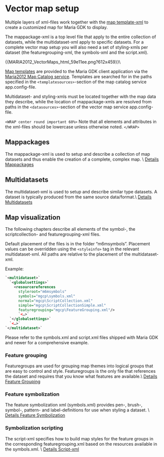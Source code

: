 # Vector map setup

Multiple layers of xml-files work together with the [map template-xml](./templates) to create a customized map for Maria GDK to display. 

The mappackage-xml is a top level file that apply to the entire collection of datasets, while the multidataset-xml apply to specific datasets. For a complete vector map setup you will also need a set of styling-xmls per dataset (the featuregrouping-xml, the symbols-xml and the script.xml).

{{MARIA2012_VectorMaps_html_59e11ee.png?612x459}}\\

[Map templates](./templates) are provided to the Maria GDK client application via the [Maria2012 Map Catalog service](maria_gdk/programming/functionality/mapcatalog). 
Templates are searched for in the paths specified in the `<templatesources>`-section of the map catalog service app.config-file.

Multidataset- and styling-xmls must be located together with the map data they describe, while the location of mappackage-xmls are resolved from paths in the `<datasources>`-section of the vector map service app.config-file.

`<WRAP center round important 60%>`
Note that all elements and attributes in the xml-files should be lowercase unless otherwise noted.
`</WRAP>`

## Mappackages

The mappackage-xml is used to setup and describe a collection of map datasets and thus enable the creation of a complete, complex map. \\
[Details Mappackages](./vector/mappackages)

## Multidatasets

The multidataset-xml is used to setup and describe similar type datasets. A dataset is typically produced from the same source data/format.\\
[Details Multidatasets](./vector/multidataset)

## Map visualization

The following chapters describe all elements of the symbol-, the scriptcollection- and featuregrouping-xml files.

Default placement of the files is in the folder “m6msymbols”. Placement values can be overridden using the `<styleinfo>` tag in the relevant multidataset-xml. All paths are relative to the placement of the multidataset-xml.

Example:

```xml
`<multidataset>`
  `<globalsettings>`
    <resourcereferences  
      styleroot="m6msymbols" 
      symbols="mgcp\symbols.xml"
      normal="mgcp\ScriptCollection.xml" 
      simple="mgcp\ScriptCollectionSimple.xml" 
      featuregrouping="mgcp\FeatureGrouping.xml"/>
      `<…>`
  `</globalsettings>`
  `<…>`
`</multidataset>`
```

Please refer to the symbols.xml and script.xml files shipped with Maria GDK and newer for a comprehensive example.

### Feature grouping

Featuregroups are used for grouping map themes into logical groups that are easy to control and style. Featuregroups is the only file that references the dataset and requires that you know what features are available.\\
[Details Feature Grouping](./vector/grouping)

### Feature symbolization

The feature symbolization xml (symbols.xml) provides pen-, brush-, symbol-, pattern- and label-definitions for use when styling a dataset. \\
[Details Feature Symbolization](./vector/symbolization)

### Symbolization scripting

The script-xml specifies how to build map styles for the feature groups in the corresponding featuregrouping.xml based on the resources available in the symbols.xml. \\ 
[Details Script-xml](./vector/script)

